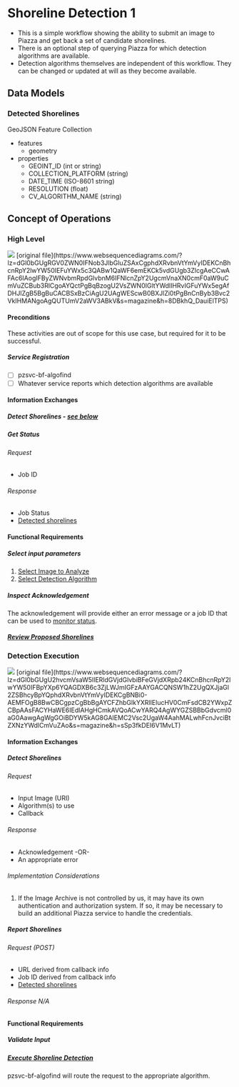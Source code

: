 # Shoreline Detection 1
- This is a simple workflow showing the ability to submit an image to Piazza and get back a set of candidate shorelines.
- There is an optional step of querying Piazza for which detection algorithms are available.
- Detection algorithms themselves are independent of this workflow. They can be changed or updated at will as they become available.

## Data Models
### Detected Shorelines
GeoJSON Feature Collection
- features
  - geometry
- properties
  - GEOINT_ID (int or string)
  - COLLECTION_PLATFORM (string)
  - DATE_TIME (ISO-8601 string)
  - RESOLUTION (float)
  - CV_ALGORITHM_NAME (string)

## Concept of Operations
### High Level
<img src="http://www.websequencediagrams.com/files/render?link=LhPYRz-eoRRS6HKebjAy"/>
[original file](https://www.websequencediagrams.com/?lz=dGl0bGUgRGV0ZWN0IFNob3JlbGluZSAxCgphdXRvbnVtYmVyIDEKCnBhcnRpY2lwYW50IEFuYWx5c3QABw1QaWF6emEKCk5vdGUgb3ZlcgAeCCwAFAc6IAogIFByZWNvbmRpdGlvbnM6IFNlcnZpY2UgcmVnaXN0cmF0aW9uCmVuZCBub3RlCgoAYQctPgBqBzogU2VsZWN0IGltYWdlIHRvIGFuYWx5egAfDHJlZgB5BgBuCACBSxBzCiAgU2UAgWEScwB0BXJlZi0tPgBnCnByb3Bvc2VkIHMANgoAgQUTUmV2aWV3ABkV&s=magazine&h=8DBkhQ_DauiElTPS)

#### Preconditions
These activities are out of scope for this use case, but required for it to be successful.

##### Service Registration
- [ ] pzsvc-bf-algofind
- [ ] Whatever service reports which detection algorithms are available

#### Information Exchanges
##### Detect Shorelines - [see below](#detection-execution)
##### Get Status 
###### Request
- Job ID

###### Response
- Job Status
- [Detected shorelines](#detected-shorelines)

#### Functional Requirements
##### Select input parameters
1. [Select Image to Analyze](../Analyst/SelectImage.md)
1. [Select Detection Algorithm](../Analyst/SelectDetectionAlgorithm.md)

##### Inspect Acknowledgement
The acknowledgement will provide either an error message or a job ID that can be used to [monitor status](#get-status).

##### [Review Proposed Shorelines](../Analyst/ReviewProposedShorelines.md)

### Detection Execution
<img src="http://www.websequencediagrams.com/files/render?link=Klw1cF-FDHcXUVajNkBK"/>
[original file](https://www.websequencediagrams.com/?lz=dGl0bGUgU2hvcmVsaW5lIERldGVjdGlvbiBFeGVjdXRpb24KCnBhcnRpY2lwYW50IFBpYXp6YQAGDXB6c3ZjLWJmIGFzAAYGACQNSW1hZ2UgQXJjaGl2ZSBhcyBpYQphdXRvbnVtYmVyIDEKCgBNBi0-AEMFOgB8BwCBCgpzCgBbBgAYCFZhbGlkYXRlIElucHV0CmFsdCB2YWxpZCBpAAsFACYHaWE6IEdlAHgHCmkAVQoACwYARQ4AgWYGZSBBbGdvcml0aG0AawgAgWgGOiBDYW5kAG8GAIEMC2Vsc2UgaW4AahMALwhFcnJvciBtZXNzYWdlCmVuZAo&s=magazine&h=sSp3fkDEI6V1MvLT)

#### Information Exchanges
##### Detect Shorelines
###### Request
- Input Image (URI)
- Algorithm(s) to use
- Callback

###### Response
- Acknowledgement -OR-
- An appropriate error 

###### Implementation Considerations
1. If the Image Archive is not controlled by us, 
it may have its own authentication and authorization system. 
If so, it may be necessary to build an additional Piazza service
to handle the credentials.

##### Report Shorelines
###### Request (POST)
- URL derived from callback info
- Job ID derived from callback info
- [Detected shorelines](#detected-shorelines)

###### Response N/A

#### Functional Requirements
##### Validate Input
##### [Execute Shoreline Detection](../Analyst/ExecuteShorelineDetection.md)
pzsvc-bf-algofind will route the request to the appropriate algorithm.

